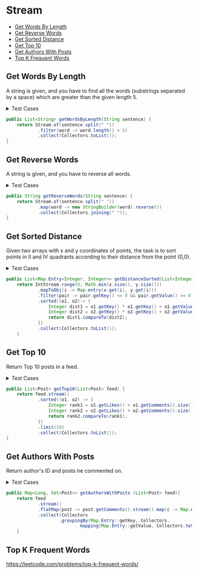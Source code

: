 # Stream

+ [Get Words By Length](#get-words-by-length)
+ [Get Reverse Words](#get-reverse-words)
+ [Get Sorted Distance](#get-sorted-distance)
+ [Get Top 10](#get-top-10)
+ [Get Authors With Posts](#get-authors-with-posts)
+ [Top K Frequent Words](#top-k-frequent-words)


## Get Words By Length

A string is given, and you have to find all the words (substrings separated by a space) which are greater than the given length 5.

<details><summary>Test Cases</summary><blockquote>

``` java
import org.junit.jupiter.api.BeforeEach;
import java.util.List;
import static org.junit.jupiter.api.Assertions.*;

class SolutionTest {
    private Solution sol;
    
    @BeforeEach
    void setUp() {
        sol = new Solution();
    }

    @org.junit.jupiter.api.Test
    void testGetWordsByLength() {
        String input = "one twoooo three fourrrr";
        List<String> expected = List.of("twoooo", "fourrrr");
        assertEquals(expected, sol.getWordsByLength(input));
    }
}
```

</blockquote></details>


``` java
public List<String> getWordsByLength(String sentence) {
    return Stream.of(sentence.split(" "))
            .filter(word -> word.length() > 5)
            .collect(Collectors.toList());
}
```


## Get Reverse Words

A string is given, and you have to reverse all words.

<details><summary>Test Cases</summary><blockquote>

``` java
import org.junit.jupiter.api.BeforeEach;
import static org.junit.jupiter.api.Assertions.*;

class SolutionTest {
    private Solution sol;
    
    @BeforeEach
    void setUp() {
        sol = new Solution();
    }

    @org.junit.jupiter.api.Test
    void testGetReverseWords() {
        String input = "1 two three";
        String expected = "1 owt eerht";
        assertEquals(expected, sol.getReverseWords(input));
    }
}
```

</blockquote></details>


``` java
public String getReverseWords(String sentence) {
    return Stream.of(sentence.split(" "))
            .map(word -> new StringBuilder(word).reverse())
            .collect(Collectors.joining(" "));
}
```


## Get Sorted Distance

Given two arrays with x and y coordinates of points, the task is to sort points in II and IV quadrants according to their distance from the point (0,0).

<details><summary>Test Cases</summary><blockquote>

``` java
import org.junit.jupiter.api.BeforeEach;
import java.util.List;
import java.util.Map;
import static org.junit.jupiter.api.Assertions.*;

class SolutionTest {
    private Solution sol;

    @BeforeEach
    void setUp() {
        sol = new Solution();
    }

    @org.junit.jupiter.api.Test
    void testGetDistanceSorted() {
        List<Integer> xCoords = List.of(1, -2, -1, 1);
        List<Integer> yCoords = List.of(1, 3, -1, -1);
        List<Map.Entry<Integer, Integer>> expected = List.of(Map.entry(1,-1), Map.entry(-2, 3));
        assertEquals(expected, sol.getDistanceSorted(xCoords, yCoords));
    }
}
```

</blockquote></details>


``` java
public List<Map.Entry<Integer, Integer>> getDistanceSorted(List<Integer> x, List<Integer> y) {
    return IntStream.range(0, Math.min(x.size(), y.size()))
            .mapToObj(i -> Map.entry(x.get(i), y.get(i)))
            .filter(pair -> pair.getKey() <= 0 && pair.getValue() >= 0 || pair.getKey() >= 0 && pair.getValue() <= 0)
            .sorted((o1, o2)-> {
                Integer dist1 = o1.getKey() * o1.getKey() + o1.getValue() * o1.getValue();
                Integer dist2 = o2.getKey() * o2.getKey() + o2.getValue() * o2.getValue();
                return dist1.compareTo(dist2);
            })
            .collect(Collectors.toList());
    }
```


## Get Top 10

Return Top 10 posts in a feed.

<details><summary>Test Cases</summary><blockquote>

Test:
``` java
import org.junit.jupiter.api.BeforeEach;
import java.util.*;
import static org.junit.jupiter.api.Assertions.*;

class SolutionTest {
    private Solution sol;

    @BeforeEach
    void setUp() {
        sol = new Solution();
    }

    @org.junit.jupiter.api.Test
    void testGetDistanceSorted() {
        List<Post> feed = createFeed(11);
        List<Comment> comments = List.of(new Comment());
        List<Post> expected = List.of(
                new Post(11, comments),
                new Post(10, comments),
                new Post(9, comments),
                new Post(8, comments),
                new Post(7, comments),
                new Post(6, comments),
                new Post(5, comments),
                new Post(4, comments),
                new Post(3, comments),
                new Post(2, comments)
                );
        System.out.println(feed);
        assertEquals(expected, sol.getTop10(feed));
    }

    List<Post> createFeed(int length) {
        List<Post> feed = new ArrayList<>();

        for (int i = 0; i < length; i++) {
            List<Comment> comments = List.of(new Comment());
            Post post = new Post(length - i, comments);
            feed.add(post);
        }

        return feed;
    }
}
```

Post:
``` java
import java.util.List;
import java.util.Objects;

public class Post {
    private int id;
    private int likes;
    private String text;
    private long authorId;
    private List<Comment> comments;

    Post (int likes, List<Comment> comments) {
        this.likes = likes;
        this.comments = comments;
    }

    public int getLikes() {
        return likes;
    }

    public List<Comment> getComments() {
        return comments;
    }

    @Override
    public boolean equals(Object o) {
        if (this == o) return true;
        if (o == null || getClass() != o.getClass()) return false;
        Post post = (Post) o;
        return id == post.id && getLikes() == post.getLikes() && authorId == post.authorId && Objects.equals(text, post.text) && Objects.equals(getComments(), post.getComments());
    }
}
```

Comment:
``` java
import java.util.Objects;

public class Comment {
    private int id;
    private String text;
    private long authorId;

    Comment() {}
    
    @Override
    public boolean equals(Object o) {
        if (this == o) return true;
        if (o == null || getClass() != o.getClass()) return false;
        Comment comment = (Comment) o;
        return id == comment.id && authorId == comment.authorId && Objects.equals(text, comment.text);
    }
}
```

</blockquote></details>


``` java
public List<Post> getTop10(List<Post> feed) {
    return feed.stream()
            .sorted((o1, o2) -> {
                Integer rank1 = o1.getLikes() + o1.getComments().size();
                Integer rank2 = o2.getLikes() + o2.getComments().size();
                return rank2.compareTo(rank1);
            })
            .limit(10)
            .collect(Collectors.toList());
}
```


## Get Authors With Posts

Return author's ID and posts he commented on.

<details><summary>Test Cases</summary><blockquote>

Test:
``` java
import org.junit.jupiter.api.BeforeEach;
import java.util.*;
import static org.junit.jupiter.api.Assertions.*;

class SolutionTest {
    private Solution sol;

    @BeforeEach
    void setUp() {
        sol = new Solution();
    }

    @org.junit.jupiter.api.Test
    void testGetDistanceSorted() {
        List<Post> feed = createFeed(2);
        
        Long id1 = Long.valueOf(1);
        Long id2 = Long.valueOf(2);
        Long id3 = Long.valueOf(3);
        Post post1 = new Post(List.of(new Comment(id1), new Comment(id1), new Comment(id2)));
        Post post2 = new Post(List.of(new Comment(id2), new Comment(id2), new Comment(id3)));
        Set<Post> posts1 = Set.of(post1);
        Set<Post> posts2 = Set.of(post1, post2);
        Set<Post> posts3 = Set.of(post2);

        Map<Long, Set<Post>> expected = Map.of(id1, posts1, id2, posts2, id3, posts3);
        assertEquals(expected, sol.getAuthorsWithPosts(feed));
    }

    List<Post> createFeed(int length) {
        List<Post> feed = new ArrayList<>();

        for (int i = 0; i < length; i++) {
            List<Comment> comments = List.of(new Comment((long)i+1), new Comment((long)i+1), new Comment((long)i+2));
            Post post = new Post(comments);
            feed.add(post);
        }

        return feed;
    }
}
```

Post:
``` java
import java.util.List;
import java.util.Objects;

public class Post {
    private int id;
    private int likes;
    private String text;
    private long authorId;
    private List<Comment> comments;

    Post (List<Comment> comments) {
        this.comments = comments;
    }

    public int getLikes() {
        return likes;
    }

    public List<Comment> getComments() {
        return comments;
    }

    @Override
    public boolean equals(Object o) {
        if (this == o) return true;
        if (o == null || getClass() != o.getClass()) return false;
        Post post = (Post) o;
        return id == post.id && getLikes() == post.getLikes() && authorId == post.authorId && Objects.equals(text, post.text) && Objects.equals(getComments(), post.getComments());
    }
}
```

Comment:
``` java
import java.util.Objects;

public class Comment {
    private int id;
    private String text;
    private long authorId;

    Comment (long authorId) {
        this.authorId = authorId;
    }

    public long getAuthorId() {
        return authorId;
    }

    @Override
    public boolean equals(Object o) {
        if (this == o) return true;
        if (o == null || getClass() != o.getClass()) return false;
        Comment comment = (Comment) o;
        return id == comment.id && authorId == comment.authorId && Objects.equals(text, comment.text);
    }
}
```

</blockquote></details>


``` java
public Map<Long, Set<Post>> getAuthorsWithPosts (List<Post> feed){
    return feed
            .stream()
            .flatMap(post -> post.getComments().stream().map(c -> Map.entry(c.getAuthorId(), post)))
            .collect(Collectors
                    .groupingBy(Map.Entry::getKey, Collectors.
                            mapping(Map.Entry::getValue, Collectors.toSet())));
    }
```


## Top K Frequent Words

https://leetcode.com/problems/top-k-frequent-words/